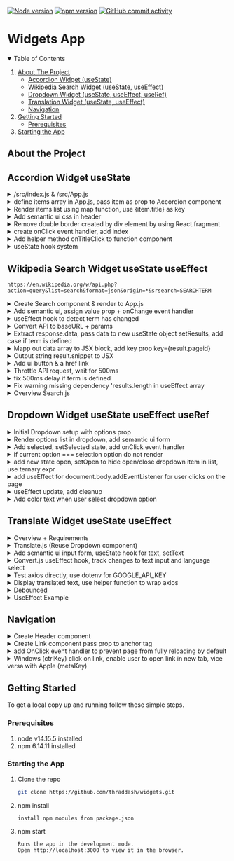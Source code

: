[![Node version][node-shield]][node-url]
[![npm version][npm-shield]][npm-url]
[![GitHub commit activity][commits-shield]][commits-url]

# Widgets App

<!-- TABLE OF CONTENTS -->
<details open="open">
  <summary>Table of Contents</summary>
  <ol>
    <li>
      <a href="#about-the-project">About The Project</a>
      <ul>
        <li><a href="#accordion-widget-usestate">Accordion Widget (useState)</a></li>
        <li><a href="#wikipedia-search-widget-usestate-useeffect">Wikipedia Search Widget (useState, useEffect)</a></li>
        <li><a href="#dropdown-widget-usestate-useeffect-useref">Dropdown Widget  (useState, useEffect, useRef)</a></li>
        <li><a href="#translate-widget-usestate-useeffect">Translation Widget  (useState, useEffect)</a></li>
        <li><a href="#navigation">Navigation</a></li>
      </ul>
    </li>
    <li>
      <a href="#getting-started">Getting Started</a>
      <ul>
        <li><a href="#prerequisites">Prerequisites</a></li>
      </ul>
    </li>
    <li><a href="#starting-the-app">Starting the App</a></li>

  </ol>
</details>

## About the Project

## Accordion Widget useState
<details>
  <summary>/src/index.js & /src/App.js</summary>
 
### /src/App.js
 ```node
 import React from 'react';

export default () => {
    return <h1>Widgets App</h1>;
}
```
### /src/index.js
```node
import React from 'react';
import ReactDOM from 'react-dom';
import App from './App';

ReactDOM.render(<App />, document.querySelector('#root'));
```
</details>

<details>
  <summary>define items array in App.js, pass item as prop to Accordion component </summary>
 
### /src/App.js
 ```node
 import React from 'react';
import Accordion from './components/Accordion';

const items = [
    {
      title: "What is React?",
      content: "React is a front end javascript framework",
    },
    {
      title: "Why use React?",
      content: "React is a favorite JS library among engineers",
    },
    {
      title: "How do you use React?",
      content: "You use React by creating components",
    },
  ];

const App = () => {
    return ( 
        <div>
            <Accordion items={items} />
        </div>
    );
};
export default App;
```
### /src/components/Accordion.js    
### OUTPUT: 3  
```node
import React from 'react';

const Accordion = ({ items }) => {
    return <h1>{items.length}</h1>;
};

export default Accordion;
```
</details>

<details>
  <summary>Render items list using map function, use {item.title} as key</summary>
 
### /src/components/Accordion.js 
```node
import React from 'react';

const Accordion = ({ items }) => {
    const renderedItems = items.map(item => {
        return <div key={item.title}>
            <div className="title active">
                <i className="dropdown icon"></i>
                {item.title}
            </div>
            <div className="content active">
                <p>{item.content}</p>
            </div>
        </div>
    });

    return <div className="ui styled accordion">{renderedItems}</div>
};

export default Accordion;
```
</details>

<details>
  <summary>Add semantic ui css in header</summary>
  
 ### public/index.html 
 ```node
 <link rel="stylesheet" href="https://cdnjs.cloudflare.com/ajax/libs/semantic-ui/2.4.1/semantic.min.css" />
 ```
</details>

<details>
  <summary>Remove double border created by div element by using React.fragment</summary>
 
### /src/components/Accordion.js 
```node
import React from 'react';

const Accordion = ({ items }) => {
    const renderedItems = items.map((item) => {
        return (
          <React.fragment key={item.title}>
            <div className="title active">
              <i className="dropdown icon"></i>
              {item.title}
            </div>
            <div className="content active">
              <p>{item.content}</p>
            </div>
          </React.fragment>
        );
    });
    return <div className="ui styled accordion">{renderedItems}</div>
};

export default Accordion;
```
</details>

<details>
  <summary>create onClick event handler, add index</summary>
  
 ### /src/components/Accordion.js
 ```node
 import React from 'react';

const Accordion = ({ items }) => {
    const renderedItems = items.map((item, index) => {
        return (
            <React.Fragment key={item.title}>
                <div 
                    className="title active"
                    onClick={() => console.log('Title Clicked', index)}
                >
                    <i className="dropdown icon"></i>
                    {item.title}
                </div>
                <div className="content active">
                    <p>{item.content}</p>
                </div>
            </React.Fragment>
        );
    });
    return <div className="ui styled accordion">{renderedItems}</div>
};

export default Accordion;
 ```
</details>

<details>
  <summary>Add helper method onTitleClick to function component</summary>
  
 ### /src/components/Accordion.js
 ```node
 import React from 'react';

const Accordion = ({ items }) => {
    const onTitleClick = (index) => {
        console.log('Title clicked', index);
    };

    const renderedItems = items.map((item, index) => {
        return (
            <React.Fragment key={item.title}>
                <div 
                    className="title active"
                    onClick={() => onTitleClick(index)}
                >
                    <i className="dropdown icon"></i>
                    {item.title}
                </div>
                <div className="content active">
                    <p>{item.content}</p>
                </div>
            </React.Fragment>
        );
    });
    return <div className="ui styled accordion">{renderedItems}</div>
};

export default Accordion;
 ```
</details>

<details>
  <summary>useState hook system</summary>

|                | Class Components                      |   | Function Components  |
|:---------------|:--------------------------------------|:--|:---------------------|
| Initialization | state = { activeIndex:0 }             |-> | useState(0);         |
| Reference      | this.state.activeIndex                |-> | activeIndex;         |
| Updates        | this.setState({ activeIndex: 10 })    |-> | setActiveIndex(10);  |

### Multiple states components
|                | Class Components                              |   | Function Components                                |
|:---------------|:----------------------------------------------|:--|:---------------------------------------------------|
| Initialization | state = { activeIndex:0, term: '' }           |-> | const [activeindex, setActiveIndex] = useState(0); |
|                |                                               |   | const [term, setTerm] = useState('');              |
| Reference      | this.state.activeIndex;                       |-> | activeIndex;                                       |
|                | this.state.term;                              |   | term;                                              |
| Updates        | this.setState({ activeIndex: 10, term: 'hi' })|-> | setActiveIndex(10);                                |
|                |                                               |   | setTerm('hi');                                     |

### Excercise: useState click counter
```node
import React from 'react';
// Don't modify this line. It is here to make React
// work correctly in this exercise environment.
const useState = React.useState;

// don't change the Component name "App"
export default function App() {
    const onButtonClick = () => {
        
    };
    
    return (
        <div>
            <button onClick={onButtonClick}>Click Me!</button>
            
            <h1>Current Count:</h1>
        </div>
    );
}
```

```node
 import React from 'react';
// Don't modify this line. It is here to make React
// work correctly in this exercise environment.
const useState = React.useState;

// don't change the Component name "App"
export default function App() {

// 1.) whenever you call useState, get back two element inside of an array destructuring     
    const [count, setCount] = useState(0);
    
    const onButtonClick = () => {
        setCount(count + 1);
    };
   
// 2.) update JSX block <h1>Current Count: {count}, referencing count from the useState,
// 3.) onClick event, update setCount(count + 1);, once called, entire component re-render

    return (
        <div>
            <button onClick={onButtonClick}>Click Me!</button>
            
            <h1>Current Count: {count}</h1>
        </div>
    );
}
```
</details>

## Wikipedia Search Widget useState useEffect
```
https://en.wikipedia.org/w/api.php?action=query&list=search&format=json&origin=*&srsearch=SEARCHTERM
```

<details>
  <summary>Create Search component & render to App.js</summary>

### /components/Search.js
```node
import React from 'react';

const Search = () => {
    return <h1>Search</h1>;
}

export default Search; 
```

### App.js
```node
import React from 'react';
import Search from './components/Search';

const App = () => {
    return ( 
        <div>
            <Search/>
        </div>
    );
};
export default App;
```
</details>
<details>
  <summary>Add semantic ui, assign value prop + onChange event handler </summary>

### Search.js
```node
import React, { useState } from 'react';

const Search = () => {
    const [term, setTerm] = useState('');

    return (
        <div>
            <div className="ui form">
                <div className="field">
                    <label>Enter Search Term</label>
                    <input className="input" />
                </div>
            </div>
        </div>
    );
}

export default Search; 
```
### assign value prop to Input form, assign onChange event handler to setter func setTerm of useState
```node
import React, { useState } from 'react';

const Search = () => {
    const [term, setTerm] = useState('');

    return (
        <div>
            <div className="ui form">
                <div className="field">
                    <label>Enter Search Term</label>
                    <input 
                        value={term}
                        onChange={e => setTerm(e.target.value)}
                        className="input" 
                    />
                </div>
            </div>
        </div>
    );
}

export default Search;
```
</details>

<details>
  <summary> useEffect hook to detect term has changed </summary>
  
```
component rendered 1st time only, 2nd argv empty array []
component rendered 1st time, whenever it re-renders + initial render, no 2nd argv
component rendered 1st time & whenever it re-render + some data have changed, 2nd argv [data] array
```
### 3 Options async await for useEffect
#### Option 1 (helper function)
```node
// declare temporary helper function const search, evoke function search()  
    useEffect(() => {
        const search = async () => {
            await axios.get('https://en.wikipedia.org/w/api.php');
        }
        search();
    }, [term]);
```
#### Option 2 (function wrapped with parenthesis, follow by () to evoke function
```node
// declare a function, wrap async with parenthesis, follow by () to immediately evoke the function 
    useEffect(() => {
        (async () => {
            await axios.get('https://en.wikipedia.org/w/api.php');
        })();

    }, [term]);
```
#### Option 3 (axios promises)
```node
// use axios promises 
// making a request with axios, returns a promise
// chain on with .then stmt, arrow function will be envoked with the response from the api
    useEffect(() => {
        axios.get('https://en.wikipedia.org/w/api.php')
            .then((response) => {
                console.log(response.data);
            });

    }, [term]);
```    

</details>

<details>
  <summary> Convert API to baseURL + params </summary>
 
```node
useEffect(() => {
        const search = async () => {
            await axios.get('https://en.wikipedia.org/w/api.php', {
                params: {
                    action: 'query',
                    list: 'search',
                    origin: '*',
                    format: 'json',
                    srsearch: term
                }
            });
        }
        
        search();
    }, [term]);
```
</details>

<details>
  <summary> Extract response.data, pass data to new useState object setResults, add case if term is defined </summary>
 
```node
const Search = () => {
    const [term, setTerm] = useState('');
    const [results, setResults] = useState([]);

    console.log(results);

    useEffect(() => {
        const search = async () => {
            const { data } = await axios.get('https://en.wikipedia.org/w/api.php', {
                params: {
                    action: 'query',
                    list: 'search',
                    origin: '*',
                    format: 'json',
                    srsearch: term
                }
            });

            setResults(data.query.search);
        };
 
        if (term) {
            search();
        }
    }, [term]);
```
</details>

<details>
  <summary> Mapp out data array to JSX block, add key prop key={result.pageid}  </summary>
 
```node
import React, { useEffect, useState } from 'react';
import axios from 'axios';

const Search = () => {
    const [term, setTerm] = useState('');
    const [results, setResults] = useState([]);

    useEffect(() => {
        const search = async () => {
            const { data } = await axios.get('https://en.wikipedia.org/w/api.php', {
                params: {
                    action: 'query',
                    list: 'search',
                    origin: '*',
                    format: 'json',
                    srsearch: term
                }
            });

            setResults(data.query.search);
        };
        
        if (term) {
            search();
        }
    }, [term]);

    const renderedResults = results.map((result) => {
        return (
            <div key={result.pageid} className="item">
                <div className="content">
                    <div className="header">
                        {result.title}    
                    </div>
                    {result.snippet}
                </div>
            </div>
        )

    });

    return (
        <div>
            <div className="ui form">
                <div className="field">
                    <label>Enter Search Term</label>
                    <input 
                        value={term}
                        onChange={e => setTerm(e.target.value)}
                        className="input" 
                    />
                </div>
            </div>
            <div className="ui celled list">
                {renderedResults}
            </div>
        </div>
    );
}

export default Search;
```
</details>

<details>
  <summary> Output string result.snippet to JSX </summary>
 
### Option 1: Note - Vulnerable to XSS Attack 
```node
 const renderedResults = results.map((result) => {
        return (
            <div key={result.pageid} className="item">
                <div className="content">
                    <div className="header">
                        {result.title}    
                    </div>
                    <span dangerouslySetInnerHTML={{ __html: result.snippet}}></span>
                </div>
            </div>
        )
    });
```

### Option 2: Replace html sytax with empty string
```
 const renderedResults = results.map((result) => {
        const stripedHtml = result.snippet.replace(/<[span class="searchmatch">*</span]+>/g, '');
        return (
            <div key={result.pageid} className="item">
                <div className="content">
                    <div className="header">
                        {result.title}    
                    </div>
                    {stripedHtml}
                </div>
            </div>
        )
    });
```
</details>

<details>
  <summary> Add ui button & a href link  </summary>
 
```node
const renderedResults = results.map((result) => {
        return (
            <div key={result.pageid} className="item">
                <div className="right floated content">
                    <a 
                        className="ui button"
                        href={`https://en.wikipedia.org?curid=${result.pageid}`}
                    >
                        Go
                    </a>
                </div>
                <div className="content">
                    <div className="header">
                        {result.title}    
                    </div>
                    <span dangerouslySetInnerHTML={{ __html: result.snippet}}></span>
                </div>
            </div>
        )
    });
```
</details>

<details>
  <summary> Throttle API request, wait for 500ms </summary>
 
### ToDo: 
```
- set a timer to search in 500ms
- cancel previous timer
- set a timer to search in 500ms
- last timer created and executes

setTimeout(() => console.log('hi there'), 10000)
OUTPUT: 117 identifier

clearTimeout(117)
```

```node
useEffect(() => {
        const search = async () => {
            const { data } = await axios.get('https://en.wikipedia.org/w/api.php', {
                params: {
                    action: 'query',
                    list: 'search',
                    origin: '*',
                    format: 'json',
                    srsearch: term
                }
            });

            setResults(data.query.search);
        };
        
        const timeoutId = setTimeout(() => {
            if (term) {
                search();
            }
        }, 1000);

        return () => {
            clearTimeout(timeoutId);
        };
    }, [term]);
```
</details>

<details>
  <summary> fix 500ms delay if term is defined </summary>
 
### if (term && !results.length) 
```node
import React, { useEffect, useState } from 'react';
import axios from 'axios';

const Search = () => {
    const [term, setTerm] = useState('');
    const [results, setResults] = useState([]);

    useEffect(() => {
        const search = async () => {
            const { data } = await axios.get('https://en.wikipedia.org/w/api.php', {
                params: {
                    action: 'query',
                    list: 'search',
                    origin: '*',
                    format: 'json',
                    srsearch: term
                }
            });

            setResults(data.query.search);
        };
        
        if (term && !results.length) {
            search();
        } else {
            const timeoutId = setTimeout(() => {
                if (term) {
                    search();
                }
            }, 1000);
    
            return () => {
                clearTimeout(timeoutId);
            };
        }
    }, [term]);

    const renderedResults = results.map((result) => {
        return (
            <div key={result.pageid} className="item">
                <div className="right floated content">
                    <a 
                        className="ui button"
                        href={`https://en.wikipedia.org?curid=${result.pageid}`}
                    >
                        Go
                    </a>
                </div>
                <div className="content">
                    <div className="header">
                        {result.title}    
                    </div>
                    <span dangerouslySetInnerHTML={{ __html: result.snippet}}></span>
                </div>
            </div>
        )
    });

    return (
        <div>
            <div className="ui form">
                <div className="field">
                    <label>Enter Search Term</label>
                    <input 
                        value={term}
                        onChange={e => setTerm(e.target.value)}
                        className="input" 
                    />
                </div>
            </div>
            <div className="ui celled list">
                {renderedResults}
            </div>
        </div>
    );
}

export default Search;
```
</details>

<details>
  <summary> Fix warning missing dependency 'results.length in useEffect array </summary>

### Add results.length to dependency array  
```
Anytime you make a reference to a state or props in useEffect, Eslint wants you to add a reference in useEffect dependecy array  
useEffect dependency array controls when useEffect gets run.
Adding results.length will trigger useEffect to re-run, since the initial value of results.length started with 0 and later changed to another valueh
```

### Solution: use debouncedTerm - setup a timer, cancel timer
- create new state debouncedTerm 
- create 2 seperate useEffect functions     
-   
- useEffect 1: for term  
- user start typing: immediately update term , 
  - set timer to update debouncedTerm
- user start typing: cancel previous timer
  - immediately update term
  - set a timer to update debouchedTerm
```node
const Search = () => {
    const [term, setTerm] = useState('');
    // create state debouncedTerm
    const [debouncedTerm, setDebouncedTerm] = useState(term);
    const [results, setResults] = useState([]);
    
    useEffect(() => {
        const timerId = setTimeout(() => {
            setDebouncedTerm(term);
        }, 1000);

        // return cleanup function to reset timerId
        return () => {
            clearTimeout(timerId);
        };
    }, [term]);
```
#### Summary:  
```
1st useEffect will run everytime term changes, a change will be queued up to debouncedTerm and executes in 1 second
if user enter input too quickly in term, timer is clear and setup a new timer
if debounchedTerm went through, it will run the 2nd useEffect, if search term is not empty, it will make a call search
to wikipedia and updates the results piece of state.
```

- useEffect 2: for debouncedTerm
-
- user stop typing for 500ms: debounchedTerm updated
- state update causes re-render: useEffect watching debouncedTerm runs, data fetched 
```node
useEffect(() => {
        const search = async () => {
            const { data } = await axios.get('https://en.wikipedia.org/w/api.php', {
                params: {
                    action: 'query',
                    list: 'search',
                    origin: '*',
                    format: 'json',
                    srsearch: debouncedTerm,
                }
            });

            setResults(data.query.search);
        };
        if (debouncedTerm){
            search();
        }
    }, [debouncedTerm]);
```
</details>

<details>
  <summary> Overview Search.js </summary>
 
```node
import React, { useEffect, useState } from 'react';
import axios from 'axios';

const Search = () => {
    const [term, setTerm] = useState('');
    const [debouncedTerm, setDebouncedTerm] = useState(term);
    const [results, setResults] = useState([]);

    useEffect(() => {
        const timerId = setTimeout(() => {
            setDebouncedTerm(term);
        }, 1000);

        return () => {
            clearTimeout(timerId);
        };
    }, [term]);

    useEffect(() => {
        const search = async () => {
            const { data } = await axios.get('https://en.wikipedia.org/w/api.php', {
                params: {
                    action: 'query',
                    list: 'search',
                    origin: '*',
                    format: 'json',
                    srsearch: debouncedTerm,
                }
            });

            setResults(data.query.search);
        };
        if (debouncedTerm){
            search();
        }
    }, [debouncedTerm]);

    const renderedResults = results.map((result) => {
        return (
            <div key={result.pageid} className="item">
                <div className="right floated content">
                    <a 
                        className="ui button"
                        href={`https://en.wikipedia.org?curid=${result.pageid}`}
                    >
                        Go
                    </a>
                </div>
                <div className="content">
                    <div className="header">
                        {result.title}    
                    </div>
                    <span dangerouslySetInnerHTML={{ __html: result.snippet}}></span>
                </div>
            </div>
        )
    });

    return (
        <div>
            <div className="ui form">
                <div className="field">
                    <label>Enter Search Term</label>
                    <input 
                        value={term}
                        onChange={e => setTerm(e.target.value)}
                        className="input" 
                    />
                </div>
            </div>
            <div className="ui celled list">
                {renderedResults}
            </div>
        </div>
    );
}

export default Search;
```
</details>

## Dropdown Widget useState useEffect useRef
<details>
  <summary> Initial Dropdown setup with options prop</summary>

#### App.js
```node
import React from 'react';
import Accordion from './components/Accordion';
import Search from './components/Search';
import Dropdown from './components/Dropdown';

const items = [
    {
      title: "What is React?",
      content: "React is a front end javascript framework",
    },
    {
      title: "Why use React?",
      content: "React is a favorite JS library among engineers",
    },
    {
      title: "How do you use React?",
      content: "You use React by creating components",
    },
  ];

const options = [
    {
        label: 'The Color Red',
        value: 'red'
    },
    {
        label: 'The Color Green',
        value: 'green'
    },
    {
        label: 'A Shade of Blue',
        value: 'blue'
    }
];

const App = () => {
    return (
        <div>
            <Dropdown options={options}/>
        </div>
    );
};
export default App;
```

#### Dropdown.js
```node
  
import React from 'react';

const Dropdown = () => {
    return <h1>Dropdown</h1>;
};

export default Dropdown;
```
</details>  

<details>
  <summary> Render options list in dropdown, add semantic ui form </summary>

#### Dropdown.js
```node
import React from 'react';

const Dropdown = ({ options }) => {
    const renderedOptions = options.map((option) => {
        return (
            <div key={option.value} className="item">
                {option.label}
            </div>
        );
    });
    return (
        <div className="ui form">
            <div className="field">
                <label className="label">Select a Color</label>
                <div className="ui selection dropdown visible active">
                    <i className="dropdown icon"></i>
                    <div className="text">Select Color</div>
                    <div className="menu visible transition">
                        {renderedOptions}
                    </div>
                </div>
            </div>
        </div>
    );
};

export default Dropdown;
```

</details>  

<details>
  <summary> Add selected, setSelected state, add onClick event handler </summary>

#### App.js
```node
import React, { useState } from 'react';
import Accordion from './components/Accordion';
import Search from './components/Search';
import Dropdown from './components/Dropdown';

const items = [
    {
      title: "What is React?",
      content: "React is a front end javascript framework",
    },
    {
      title: "Why use React?",
      content: "React is a favorite JS library among engineers",
    },
    {
      title: "How do you use React?",
      content: "You use React by creating components",
    },
];

const options = [
    {
        label: 'The Color Red',
        value: 'red'
    },
    {
        label: 'The Color Green',
        value: 'green'
    },
    {
        label: 'A Shade of Blue',
        value: 'blue'
    }
];

const App = () => {
    const [selected, setSelected] = useState(options[0]);

    return (
        <div>
            <Dropdown
                selected={selected}
                onSelectedChange={setSelected}
                options={options} />
        </div>
    );
};
export default App;
```

#### Dropdown.js (onClick event handler)
```node
import React from 'react';

const Dropdown = ({ options, selected, onSelectedChange }) => {
    const renderedOptions = options.map((option) => {
        return (
            <div
                key={option.value}
                className="item"
                onClick={() => onSelectedChange(option)}
            >
                {option.label}
            </div>
        );
    });
    return (
        <div className="ui form">
            <div className="field">
                <label className="label">Select a Color</label>
                <div className="ui selection dropdown visible active">
                    <i className="dropdown icon"></i>
                    <div className="text">{selected.label}</div>
                    <div className="menu visible transition">
                        {renderedOptions}
                    </div>
                </div>
            </div>
        </div>
    );
};

export default Dropdown;
```
</details>  

<details>
  <summary>if current option === selection option do not render</summary>
  
#### Dropdown.js
```node
import React from 'react';

const Dropdown = ({ options, selected, onSelectedChange }) => {
    const renderedOptions = options.map((option) => {
        if(option.value === selected.value) {
            return null;
        }


        return (
            <div
                key={option.value}
                className="item"
                onClick={() => onSelectedChange(option)}
            >
                {option.label}
            </div>
        );
    });
    return (
        <div className="ui form">
            <div className="field">
                <label className="label">Select a Color</label>
                <div className="ui selection dropdown visible active">
                    <i className="dropdown icon"></i>
                    <div className="text">{selected.label}</div>
                    <div className="menu visible transition">
                        {renderedOptions}
                    </div>
                </div>
            </div>
        </div>
    );
};

export default Dropdown;
```
</details> 

<details>
  <summary>add new state open, setOpen to hide open/close dropdown item in list, use ternary expr </summary>

#### Dropdown.js
```node
import React, { useState } from 'react';

const Dropdown = ({ options, selected, onSelectedChange }) => {
    //hiding and showing option list
    const [open, setOpen] = useState(false);

    const renderedOptions = options.map((option) => {
        if(option.value === selected.value) {
            return null;
        }

        return (
            <div
                key={option.value}
                className="item"
                onClick={() => onSelectedChange(option)}
            >
                {option.label}
            </div>
        );
    });
    return (
        <div className="ui form">
            <div className="field">
                <label className="label">Select a Color</label>
                <div onClick={() => setOpen(!open)} className={`ui selection dropdown ${open ? 'visible active' : ''}`}>
                    <i className="dropdown icon"></i>
                    <div className="text">{selected.label}</div>
                    <div className={`menu ${open ? 'visible transition' : ''}`}>
                        {renderedOptions}
                    </div>
                </div>
            </div>
        </div>
    );
};

export default Dropdown;
```
</details> 

<details>
  <summary>add useEffect for document.body.addEventListener for user clicks on the page</summary>

#### Dropdown.js
```node
import React, { useState, useEffect } from 'react';

const Dropdown = ({ options, selected, onSelectedChange }) => {
    //hiding and showing option list
    const [open, setOpen] = useState(false);

    //setup useEffect
    //setup addEventListner to run one time by adding an empty array in the 2nd argv of the arrow function
    useEffect(() => {
        document.body.addEventListener('click', () => {
            console.log('CLICK!!!');            
        });
    }, []);
    const renderedOptions = options.map((option) => {
        if(option.value === selected.value) {
            return null;
        }

        return (
            <div
                key={option.value}
                className="item"
                onClick={() => onSelectedChange(option)}
            >
                {option.label}
            </div>
        );
    });
    return (
        <div className="ui form">
            <div className="field">
                <label className="label">Select a Color</label>
                <div onClick={() => setOpen(!open)} className={`ui selection dropdown ${open ? 'visible active' : ''}`}>
                    <i className="dropdown icon"></i>
                    <div className="text">{selected.label}</div>
                    <div className={`menu ${open ? 'visible transition' : ''}`}>
                        {renderedOptions}
                    </div>
                </div>
            </div>
        </div>
    );
};

export default Dropdown;
```
</details> 

<details>
  <summary> useEffect update, add cleanup </summary>

#### Add showDropdown, setShowDropdown in
#### App.js
```node
import React, { useState } from 'react';
import Accordion from './components/Accordion';
import Search from './components/Search';
import Dropdown from './components/Dropdown';

const items = [
    {
      title: "What is React?",
      content: "React is a front end javascript framework",
    },
    {
      title: "Why use React?",
      content: "React is a favorite JS library among engineers",
    },
    {
      title: "How do you use React?",
      content: "You use React by creating components",
    },
];

const options = [
    {
        label: 'The Color Red',
        value: 'red'
    },
    {
        label: 'The Color Green',
        value: 'green'
    },
    {
        label: 'A Shade of Blue',
        value: 'blue'
    }
];

const App = () => {
    const [selected, setSelected] = useState(options[0]);
    const [showDropdown, setShowDropdown] = useState(true);

    return (
        <div>
            <button onClick={() => setShowDropdown(!showDropdown)}>Toggle Dropdown</button>
            {showDropdown ?
            <Dropdown
                selected={selected}
                onSelectedChange={setSelected}
                options={options} /> : null
            }
        </div>
    );
};
export default App;
```

#### Dropdown.js (add useRef)
```node
import React, { useState, useEffect, useRef } from 'react';

const Dropdown = ({ options, selected, onSelectedChange }) => {
    //hiding and showing option list
    const [open, setOpen] = useState(false);

    //useRef on parent "ui form"
    const ref = useRef();

    //setup useEffect
    //setup addEventListner to run one time by adding an empty array in the 2nd argv of the arrow function
    useEffect(() => {
        const onBodyClick = (event) =>{
            //ref.current.contains checks if element clicked on is inside the ref "ui form"
            if (ref.current.contains(event.target)) {
                return;
            }
            setOpen(false);
        };

        document.body.addEventListener("click", onBodyClick, { capture: true });
        //clean up function
        return () => {
            document.body.removeEventListener("click", onBodyClick, {
                capture: true,
            });
        };
    }, []);
    
    const renderedOptions = options.map((option) => {
        if(option.value === selected.value) {
            return null;
        }

        return (
            <div
                key={option.value}
                className="item"
                onClick={() => onSelectedChange(option)}
            >
                {option.label}
            </div>
        );
    });
    
    return (
        <div ref={ref} className="ui form">
            <div className="field">
                <label className="label">Select a Color</label>
                <div onClick={() => setOpen(!open)} className={`ui selection dropdown ${open ? 'visible active' : ''}`}>
                    <i className="dropdown icon"></i>
                    <div className="text">{selected.label}</div>
                    <div className={`menu ${open ? 'visible transition' : ''}`}>
                        {renderedOptions}
                    </div>
                </div>
            </div>
        </div>
    );
};

export default Dropdown;
```
</details> 

<details>
  <summary> Add color text when user select dropdown option </summary>

#### Dropdown.js
```node
import React, { useState, useEffect, useRef } from 'react';

const Dropdown = ({ options, selected, onSelectedChange }) => {
    //hiding and showing option list
    const [open, setOpen] = useState(false);

    //useRef on parent "ui form"
    const ref = useRef();

    //setup useEffect
    //setup addEventListner to run one time by adding an empty array in the 2nd argv of the arrow function
    useEffect(() => {
        const onBodyClick = (event) =>{
            //ref.current.contains checks if element clicked on is inside the ref "ui form"
            if (ref.current.contains(event.target)) {
                return;
            }
            setOpen(false);
        };

        document.body.addEventListener("click", onBodyClick, { capture: true });
        //clean up function
        return () => {
            document.body.removeEventListener("click", onBodyClick, {
                capture: true,
            });
        };
    }, []);
    
    const renderedOptions = options.map((option) => {
        if(option.value === selected.value) {
            return null;
        }

        return (
            <div
                key={option.value}
                className="item"
                onClick={() => onSelectedChange(option)}
            >
                {option.label}
            </div>
        );
    });

    return (
        <div ref={ref} className="ui form">
            <div className="field">
                <label className="label">Select a Color</label>
                <div onClick={() => setOpen(!open)} className={`ui selection dropdown ${open ? 'visible active' : ''}`}>
                    <i className="dropdown icon"></i>
                    <div className="text">{selected.label}</div>
                    <div className={`menu ${open ? 'visible transition' : ''}`}>
                        {renderedOptions}
                    </div>
                </div>
                <p></p>
                <h4 className={`ui ${selected.value} header`}>{selected.label}</h4>
            </div>
        </div>
    );
};

export default Dropdown;
```
</details> 


## Translate Widget useState useEffect
<details>
  <summary> Overview + Requirements </summary>
  
1.) Input text box  
2.) Drop down menu component allow user to select a language  
3.) Create new Convert.js component using useEffect and Axios to tracking text field, selected language to output translated text  
4.) Require Google translate api key  
5.) npm install dotenv for .env file holding GOOGLE API KEY  
6.) set and cancel timmer to throttle Google API call with debounced  

```node
import React, { useState } from 'react';
import Dropdown from './components/Dropdown';
import Translate from './components/Translate';

const App = () => {
    return (
        <div>
            <Translate />
        </div>
    );
};
export default App;
```
</details> 

<details>
  <summary> Translate.js (Reuse Dropdown component)</summary>

Create 4 props  
1.) Add label prop for dropdown menu  
2.) option prop containing list of languages  
3.) useState hook for current selected language and setLanguage (selected=language)  
4.) assign onSelectedChange=setLanguage callback to update state and re-render component with the new value  

```node
import React, { useState } from 'react';
import Dropdown from './Dropdown';

const options = [
  {
    label: 'Spanish',
    value: 'es',
  },
  {
    label: 'Arabic',
    value: 'ar',
  }
];

const Translate = () => {
  const [language, setLanguage] = useState(options[0]);

  return (
    <div>
      <Dropdown
        label="Select a Lanaguage"
        selected={language}
        onSelectedChange={setLanguage}
        options={options}
      />
    </div>
  );
};

export default Translate; 
  ```
</details>

<details>
  <summary> Add semantic ui input form, useState hook for text, setText</summary>
  
```node
import React, { useState } from 'react';
import Dropdown from './Dropdown';

const options = [
  {
    label: 'Afrikaans',
    value: 'af',
  },
  {
    label: 'Arabic',
    value: 'ar',
  },
];

const Translate = () => {
  const [language, setLanguage] = useState(options[0]);
  
  //for input
  const [text, setText] = useState('');

  return (
    <div>
        <div className="ui form">
            <div className="field">
                <label>Enter Text</label>
                <input value={text} onChange={(e) => setText(e.target.value)}/>
            </div>
        </div>
        <p></p>
        <Dropdown
            label="Select a Lanaguage"
            selected={language}
            onSelectedChange={setLanguage}
            options={options}
        />
    </div>
  );
};

export default Translate;
```
</details> 

<details>
  <summary> Convert.js useEffect hook, track changes to text input and language select</summary>

### Convert.js (useEffect)
- Receives language and text prop  
- Add these two props in 2nd arguement of useEffect hook to track changes  
 
```node
import React, { useState, useEffect } from 'react';

const Convert = ({ language, text }) => {
    useEffect(() => {
        console.log('New language or text')
    }, [language, text]);

    return <div />;
};

export default Convert;
```

### Translate.js (output converted text)
```node
import React, { useState } from 'react';
import Dropdown from './Dropdown';
import Convert from './Convert';

const options = [
  {
    label: 'English',
    value: 'en',
  },
  {
    label: 'Spanish',
    value: 'es',
  },
];

const Translate = () => {
  const [language, setLanguage] = useState(options[0]);
  
  //for input
  const [text, setText] = useState('');

  return (
    <div>
        <div className="ui form">
            <div className="field">
                <label>Enter Text</label>
                <input value={text} onChange={(e) => setText(e.target.value)}/>
            </div>
        </div>
        <p></p>
        <Dropdown
            label="Select a Lanaguage"
            selected={language}
            onSelectedChange={setLanguage}
            options={options}
        />
        <hr />
        <h3 className="ui header">Outut:</h3>
        <Convert text={text} language={language} />
    </div>
  );
};

export default Translate;
```
</details> 

<details>
  <summary> Test axios directly, use dotenv for GOOGLE_API_KEY </summary>

- create .env file  
- Add .env to .gitignore  
#### .env
```node
REACT_APP_GOOGLE_API_KEY = GOOGLE_API_KEY
```
#### Convert.js
```node
import React, { useState, useEffect } from 'react';
import axios from 'axios';
require('dotenv').config({ path: '../../../.env' });

const GOOGLE_API_KEY = process.env.REACT_APP_GOOGLE_API_KEY;
const Convert = ({ language, text }) => {
    useEffect(() => {
        axios.post('https://translation.googleapis.com/language/translate/v2', {}, {
            params: {
                q: text,
                target: language.value,
                key: GOOGLE_API_KEY
            }
        });
    }, [language, text]);

    return <div />;
};

export default Convert;
```
</details> 

<details>
  <summary> Display translated text, use helper function to wrap axios  </summary>

### Convert.js
```node
import React, { useState, useEffect } from 'react';
import axios from 'axios';
require('dotenv').config({ path: '../../../.env' });

const GOOGLE_API_KEY = process.env.REACT_APP_GOOGLE_API_KEY;
const Convert = ({ language, text }) => {
    //store translated text, default value empty string
    const [translated, setTranslated] = useState('');

    // helper function to use await axios
    useEffect(() => {
        const doTranslation = async () => {
            const { data } = await axios.post('https://translation.googleapis.com/language/translate/v2', {}, {
                params: {
                    q: text,
                    target: language.value,
                    key: GOOGLE_API_KEY
                }
            });

            setTranslated(data.data.translations[0].translatedText);
        };

        doTranslation();
    }, [language, text]);

    return (
      <div>
          <h1 className="ui header">{translated}</h1>
      </div>  
    );
};
```
</details> 

<details>
  <summary> Debounced </summary>

### Convert.js
```node
import React, { useState, useEffect } from 'react';
import axios from 'axios';
require('dotenv').config({ path: '../../../.env' });

const GOOGLE_API_KEY = process.env.REACT_APP_GOOGLE_API_KEY;

// receive language and text prop
// Anytime language or text changes, useEffect hook will be run
const Convert = ({ language, text }) => {
    //store translated text, default value empty string
    const [translated, setTranslated] = useState('');

    // set timer to update debounchedText 500ms, return cleanup function to cancel timer
    const [debouncedText, setDebouncedText] = useState(text);

    useEffect(() => {
        const timerId = setTimeout(() => {
            setDebouncedText(text);
        }, 500);

        return () => {
            clearTimeout(timerId);
        }
    }, [text]);

    useEffect(() => {
        // helper function to use await axios
        const doTranslation = async () => {
            const { data } = await axios.post('https://translation.googleapis.com/language/translate/v2', {}, {
                params: {
                    q: debouncedText,
                    target: language.value,
                    key: GOOGLE_API_KEY
                }
            });

            setTranslated(data.data.translations[0].translatedText);
        };

        doTranslation();
    }, [language, debouncedText]);

    return (
      <div>
          <h1 className="ui header">{translated}</h1>
      </div>  
    );
};

export default Convert;
```
</details> 

<details>
  <summary> UseEffect Example </summary>

```node
useState and useEffect

import React from 'react';
import {axios} from './axios';
const { useState, useEffect } = React;

const URL = 'https://jsonplaceholder.typicode.com/users';

const App = () => {
    const [users, setUsers] = useState([]);
    
    useEffect(() => {
        // axios and the URL variable
        // then update the 'users' piece of state
        
        
    }, []);
     
    const renderedUsers = users.map((user) => {
        return <li key={user.id}>{user.name}</li>;
    });
    
    return (
        <ul>
            {renderedUsers}
        </ul>
    );
}

export default App;
```

```node
import React from 'react';
import {axios} from './axios';
const { useState, useEffect } = React;

const URL = 'https://jsonplaceholder.typicode.com/users';

const App = () => {
    const [users, setUsers] = useState([]);
    
    useEffect(() => {
        // Add code here to fetch some users with axios and the URL variable
        // then update the 'users' piece of state
        const getUser = async () => {
            const { data } = await axios.get(URL);
            
            setUsers(data);
        };
        
        getUser();
    }, []);
     
    const renderedUsers = users.map((user) => {
        return <li key={user.id}>{user.name}</li>;
    });
    
    return (
        <ul>
            {renderedUsers}
        </ul>
    );
}

export default App;
```
</details> 

## Navigation
<details>
  <summary> Create Header component</summary>

#### Header.js
```node
import React from 'react';

const Header = () => {
    return (
        <div className="ui secondary pointing menu">
            <a href="/" className="item">
                Accordion
            </a>
            <a href="/list" className="item">
                Search
            </a>
            <a href="/dropdown" className="item">
                Dropdown
            </a>
            <a href="/translate" className="item">
                Translate
            </a>

        </div>
    );
};

export default Header;
```

#### import Header.js & Route.js in App component  
- Use Route component 4 times with path prop <b> "/", "/list", "/dropdown", "/translate" </b>  
<b>Note:</b> whenever you provide one jsx inside another jsx tag  
that inner element is provided to the outter element as a prop called <b> children </b>  
```node
<Route path="/">
  <Accordion items={items} />
</Route>
```

#### App.js
```node
import React, { useState } from 'react';
import Accordion from './components/Accordion';
import Search from './components/Search';
import Dropdown from './components/Dropdown';
import Translate from './components/Translate';
import Route from './components/Route';
import Header from './components/Header';

const items = [
    {
      title: "What is React?",
      content: "React is a front end javascript framework",
    },
    {
      title: "Why use React?",
      content: "React is a favorite JS library among engineers",
    },
    {
      title: "How do you use React?",
      content: "You use React by creating components",
    },
];

const options = [
    {
        label: 'The Color Red',
        value: 'red'
    },
    {
        label: 'The Color Green',
        value: 'green'
    },
    {
        label: 'A Shade of Blue',
        value: 'blue'
    }
];

const App = () => {
    const [selected, setSelected] = useState(options[0]);
    return (
        <div>
            <Header />
            <Route path="/">
                <Accordion items={items} />
            </Route>
            <Route path="/list">
                <Search />
            </Route>
            <Route path="/dropdown">
                <Dropdown 
                    label="Select a color"
                    options={options}
                    selected={selected}
                    onSelectedChange={setSelected}
                />
            </Route>
            <Route path="/translate">
                <Translate />
            </Route>
        </div>
    );
};
export default App;
```

#### Route.js
- create 2 prop, path and children (component that you want to display)  
- return ternary expression
```node
const Route = ({ path, children }) => {
    return window.location.pathname === path ? children : null;
};

export default Route;
```
</details> 

<details>
  <summary> Create Link component pass prop to anchor tag  </summary>

#### Link.js
- create an anchor element  
- pass href and className prop from Header.js to Link.js, create className, href, children
```node
import Rect from 'react';

const Link = ({ className, href, children }) => {
    return <a className={className} href={href}>{children}</a>;
};

export default Link;
```
#### Header.js
- replace anchor tag with Link tag   
Note: make sure to pass href and className props and pass it over to Link.js
```node
import React from 'react';
import Link from './Link';

const Header = () => {
    return (
        <div className="ui secondary pointing menu">
            <Link href="/" className="item">
                Accordion
            </Link>
            <Link href="/list" className="item">
                Search
            </Link>
            <Link href="/dropdown" className="item">
                Dropdown
            </Link>
            <Link href="/translate" className="item">
                Translate
            </Link>
        </div>
    );
};
```
</details>

<details>
  <summary> add OnClick event handler to prevent page from fully reloading by default </summary>
 
#### Links.js
```node
import React from 'react';

const Link = ({ className, href, children }) => {
    const onClick = (event) => {
        //prevent full page to reload by default
        event.preventDefault();
        window.history.pushState({}, '', href);
    };

    return <a onClick={onClick} className={className} href={href}>{children}</a>;
};

export default Link;
```

#### Detect if navigation have change add popstate
#### Links.js
```node
import React from 'react';

const Link = ({ className, href, children }) => {
    const onClick = (event) => {
        //prevent full page to reload by default
        event.preventDefault();
        window.history.pushState({}, '', href);

        const navEvent = new PopStateEvent('popstate');
        window.dispatchEvent(navEvent);
    };

    return <a onClick={onClick} className={className} href={href}>{children}</a>;
};

export default Link;
```

#### addEventListener to Route.js for popstate
#### Route.js
```node
import { useEffect } from 'react';
//add useEffect when listening to event handler, navEvent

//set useEffect 2nd argv empty array, to run one time
const Route = ({ path, children }) => {
    useEffect(() => {
        const onLocationChange = () => {
            console.log('Location Change');
        }

        window.addEventListener('popstate', onLocationChange);

        return () => {
            window.removeEventListener('popstate', onLocationChange);
        };
    }, []);

    return window.location.pathname === path ? children : null;
};

export default Route;
```

#### Update Route.js (window.location.pathname is same as currentPath)
#### Route.js
```node
import { useEffect, useState } from 'react';
//add useEffect when listening to event handler, navEvent

//set useEffect 2nd argv empty array, to run one time
const Route = ({ path, children }) => {
    //new useState to update Route component to re-render itself
    const [currentPath, setCurrentPath] = useState(window.location.pathname);

    useEffect(() => {
        const onLocationChange = () => {
            setCurrentPath(window.location.pathname);
        };

        window.addEventListener('popstate', onLocationChange);

        return () => {
            window.removeEventListener('popstate', onLocationChange);
        };
    }, []);

    //return window.location.pathname === path ? children : null;
    return currentPath === path ? children : null;
    
};

export default Route;
```
</details>

<details>
  <summary> Windows (ctrlKey) click on link, enable user to open link in new tab, vice versa with Apple (metaKey) </summary>
 
#### Links.js
```node
import React from 'react';

const Link = ({ className, href, children }) => {
    const onClick = (event) => {
        // add event metaKey for apple, crtlKey for window (middle mouse button), open link to new window tab
        if (event.metaKey || event.crtlKey) {
            return;
        }
        //prevent full page to reload by default
        event.preventDefault();
        window.history.pushState({}, '', href);

        const navEvent = new PopStateEvent('popstate');
        window.dispatchEvent(navEvent);
    };

    return <a onClick={onClick} className={className} href={href}>{children}</a>;
};

export default Link;
```

</details> 
  
<!-- GETTING STARTED -->
## Getting Started
To get a local copy up and running follow these simple steps.

### Prerequisites
1. node v14.15.5 installed
2. npm 6.14.11 installed


  
### Starting the App

1. Clone the repo
   ```sh
   git clone https://github.com/thraddash/widgets.git
   ```
2. npm install
   ```
   install npm modules from package.json
   ```
3. npm start
   ```
   Runs the app in the development mode.
   Open http://localhost:3000 to view it in the browser.
   ``` 
   
<!-- MARKDOWN LINKS & IMAGES -->
[node-shield]: https://img.shields.io/badge/node-v14.15.5-blue
[node-url]: https://nodejs.org/
[npm-shield]: https://img.shields.io/badge/npm-v6.14.11-orange
[npm-url]: https://www.npmjs.com/package/npm-install
[commits-shield]: https://img.shields.io/badge/commits-76-green.svg
[commits-url]: https://img.shields.io/github/commit-activity/y/thraddash/widgets
[product-screenshot]: /src/images/mockup.png
